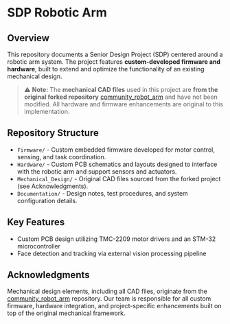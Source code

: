 # SDP Robotic Arm

## Overview

This repository documents a Senior Design Project (SDP) centered around a robotic arm system. The project features **custom-developed firmware and hardware**, built to extend and optimize the functionality of an existing mechanical design.

> ⚠️ **Note:** The **mechanical CAD files** used in this project are **from the original forked repository** [community_robot_arm](https://github.com/20sffactory/community_robot_arm) and have not been modified. All hardware and firmware enhancements are original to this implementation.

## Repository Structure

- `Firmware/` - Custom embedded firmware developed for motor control, sensing, and task coordination.
- `Hardware/` - Custom PCB schematics and layouts designed to interface with the robotic arm and support sensors and actuators.
- `Mechanical_Design/` - Original CAD files sourced from the forked project (see Acknowledgments).
- `Documentation/` - Design notes, test procedures, and system configuration details.

## Key Features

- Custom PCB design utilizing TMC-2209 motor drivers and an STM-32 microcontroller
- Face detection and tracking via external vision processing pipeline

## Acknowledgments

Mechanical design elements, including all CAD files, originate from the [community_robot_arm](https://github.com/20sffactory/community_robot_arm) repository. Our team is responsible for all custom firmware, hardware integration, and project-specific enhancements built on top of the original mechanical framework.

